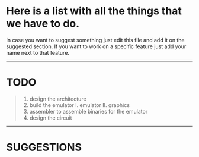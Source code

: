 # Here is a list with all the things that we have to do.
In case you want to suggest something just edit this file and add it on the suggested section.
If you want to work on a specific feature just add your name next to that feature.
<hr>

# TODO
> 1. design the architecture
> 2. build the emulator
> I. emulator
> II. graphics
> 3. assembler to assemble binaries for the emulator
> 4. design the circuit

<hr>

# SUGGESTIONS
